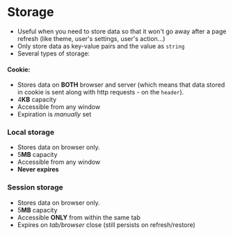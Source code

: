 # Storage
- Useful when you need to store data so that it won't go away after a page refresh (like theme, user's settings, user's action...)
- Only store data as key-value pairs and the value as `string`
- Several types of storage:

#### Cookie:
- Stores data on **BOTH** browser and server (which means that data stored in cookie is sent along with http requests - on the `header`).
- 4**KB** capacity
- Accessible from any window
- Expiration is *manually* set

### Local storage
- Stores data on browser only.
- 5**MB** capacity
- Accessible from any window
- **Never expires**

### Session storage
- Stores data on browser only.
- 5**MB** capacity
- Accessible **ONLY** from within the same tab
- Expires on *tab/browser* close (still persists on refresh/restore)